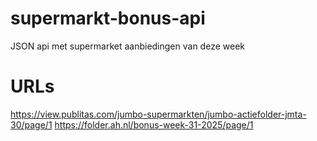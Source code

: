 # supermarkt-bonus-api
JSON api met supermarket aanbiedingen van deze week

# URLs

https://view.publitas.com/jumbo-supermarkten/jumbo-actiefolder-jmta-30/page/1
https://folder.ah.nl/bonus-week-31-2025/page/1
